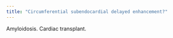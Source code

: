 ```yaml
---
title: "Circumferential subendocardial delayed enhancement?"
---
```

Amyloidosis. Cardiac transplant.

